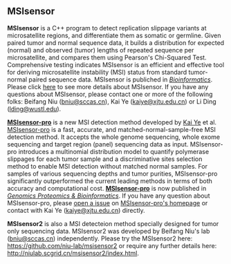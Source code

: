 ## MSIsensor



**MSIsensor** is a C++ program to detect replication slippage variants at microsatellite regions, and differentiate them as somatic or germline. Given paired tumor and normal sequence data, it builds a distribution for expected (normal) and observed (tumor) lengths of repeated sequence per microsatellite, and compares them using Pearson's Chi-Squared Test. Comprehensive testing indicates MSIsensor is an efficient and effective tool for deriving microsatellite instability (MSI) status from standard tumor-normal paired sequence data. MSIsensor is publiched in [*Bioinformatics*](https://www.ncbi.nlm.nih.gov/pubmed/24371154). Please click [here](https://github.com/PengJia6/msisensor/blob/master/README_MSIsensor.md) to see more details about MSIsensor. If you have any questions about MSIsensor, please contact one or more of the following folks:
Beifang Niu (<bniu@sccas.cn>), Kai Ye (<kaiye@xjtu.edu.cn>) or Li Ding (<lding@wustl.edu>).


**[MSIsensor-pro](https://github.com/xjtu-omics/msisensor-pro)** is a new MSI detection method developed by [Kai Ye](http://gr.xjtu.edu.cn/web/kaiye/english)  et al. [MSIsensor-pro](https://github.com/xjtu-omics/msisensor-pro) is a fast, accurate, and matched-normal-sample-free MSI detection method. It accepts the whole genome sequencing, whole exome sequencing and target region (panel) sequencing data as input. MSIsensor-pro introduces a multinomial distribution model to quantify polymerase slippages for each tumor sample and a discriminative sites selection method to enable MSI detection without matched normal samples. For samples of various sequencing depths and tumor purities, MSIsensor-pro significantly outperformed the current leading methods in terms of both accuracy and computational cost. **[MSIsensor-pro](https://github.com/xjtu-omics/msisensor-pro)** is now published in [*Genomics Proteomics & Bioinformatics*](https://www.sciencedirect.com/science/article/pii/S1672022920300218). If you have any question about MSIsensor-pro, please [open a issue](https://github.com/xjtu-omics/msisensor-pro/issues/new) on [MSIsensor-pro's homepage](https://github.com/xjtu-omics/msisensor-pro) or contact with Kai Ye (kaiye@xjtu.edu.cn) directly. 


**MSIsensor2** is also a MSI detecteion method specially designed for tumor only sequencing data. MSIsensor2 was developed by Beifang Niu's lab (bniu@sccas.cn) independently. Please try the MSIsensor2 here: https://github.com/niu-lab/msisensor2 or require any further details here: http://niulab.scgrid.cn/msisensor2/index.html.


